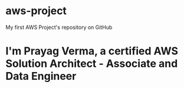 # aws-project
My first AWS Project's repository on GitHub
# I'm Prayag Verma, a certified AWS Solution Architect - Associate and Data Engineer
